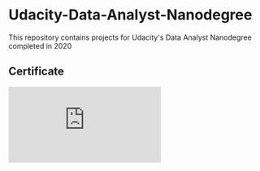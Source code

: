 # Udacity-Data-Analyst-Nanodegree
This repository contains projects for Udacity's Data Analyst Nanodegree completed  in 2020
## Certificate
![Data Analyst Nanodegree Certificate](https://github.com/ShukuratBello/Udacity-Data-Analyst-Nanodegree/blob/main/Udacity_DA_Nanodegree_Cert.pdf)
